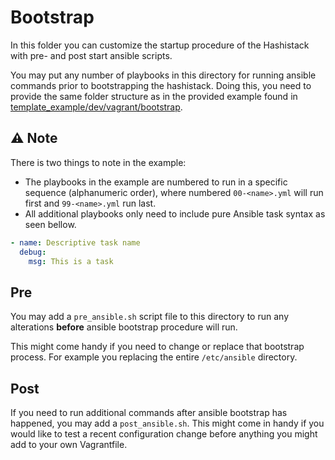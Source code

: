 # Bootstrap
In this folder you can customize the startup procedure of the Hashistack with pre- and post start ansible scripts.

You may put any number of playbooks in this directory for running ansible commands prior to bootstrapping the hashistack.
Doing this, you need to provide the same folder structure as in the provided example found in [template_example/dev/vagrant/bootstrap](https://github.com/fredrikhgrelland/vagrant-hashistack-template/tree/master/template_example/dev/vagrant/bootstrap).

## :warning: Note
There is two things to note in the example:
- The playbooks in the example are numbered to run in a specific sequence (alphanumeric order), where numbered `00-<name>.yml` will run first and `99-<name>.yml` run last.
- All additional playbooks only need to include pure Ansible task syntax as seen bellow.

```yaml
- name: Descriptive task name
  debug:
    msg: This is a task
```

## Pre
You may add a `pre_ansible.sh` script file to this directory to run any alterations **before** ansible bootstrap procedure will run.

This might come handy if you need to change or replace that bootstrap process. For example you replacing the entire `/etc/ansible` directory.

## Post
If you need to run additional commands after ansible bootstrap has happened, you may add a `post_ansible.sh`.
This might come in handy if you would like to test a recent configuration change before anything you might add to your own Vagrantfile.

